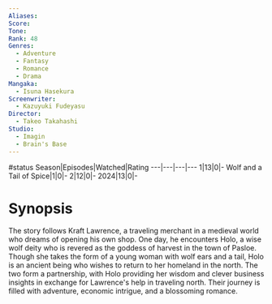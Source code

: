 ```yaml
---
Aliases:
Score:
Tone: 
Rank: 48
Genres:
  - Adventure
  - Fantasy
  - Romance
  - Drama
Mangaka:
  - Isuna Hasekura
Screenwriter:
  - Kazuyuki Fudeyasu
Director:
  - Takeo Takahashi
Studio:
  - Imagin
  - Brain's Base
---
```

#status
Season|Episodes|Watched|Rating
---|---|---|---
1|13|0|-
Wolf and a Tail of Spice|1|0|-
2|12|0|-
2024|13|0|-

# Synopsis
The story follows Kraft Lawrence, a traveling merchant in a medieval world who dreams of opening his own shop. One day, he encounters Holo, a wise wolf deity who is revered as the goddess of harvest in the town of Pasloe. Though she takes the form of a young woman with wolf ears and a tail, Holo is an ancient being who wishes to return to her homeland in the north. The two form a partnership, with Holo providing her wisdom and clever business insights in exchange for Lawrence's help in traveling north. Their journey is filled with adventure, economic intrigue, and a blossoming romance.